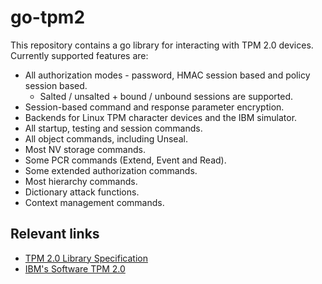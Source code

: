 # go-tpm2

This repository contains a go library for interacting with TPM 2.0 devices. Currently supported features are:

 - All authorization modes - password, HMAC session based and policy session based.
   - Salted / unsalted + bound / unbound sessions are supported.
 - Session-based command and response parameter encryption.
 - Backends for Linux TPM character devices and the IBM simulator.
 - All startup, testing and session commands.
 - All object commands, including Unseal.
 - Most NV storage commands.
 - Some PCR commands (Extend, Event and Read).
 - Some extended authorization commands.
 - Most hierarchy commands.
 - Dictionary attack functions.
 - Context management commands.
 
 ## Relevant links
  - [TPM 2.0 Library Specification](https://trustedcomputinggroup.org/resource/tpm-library-specification/)
  - [IBM's Software TPM 2.0](https://sourceforge.net/projects/ibmswtpm2/)
